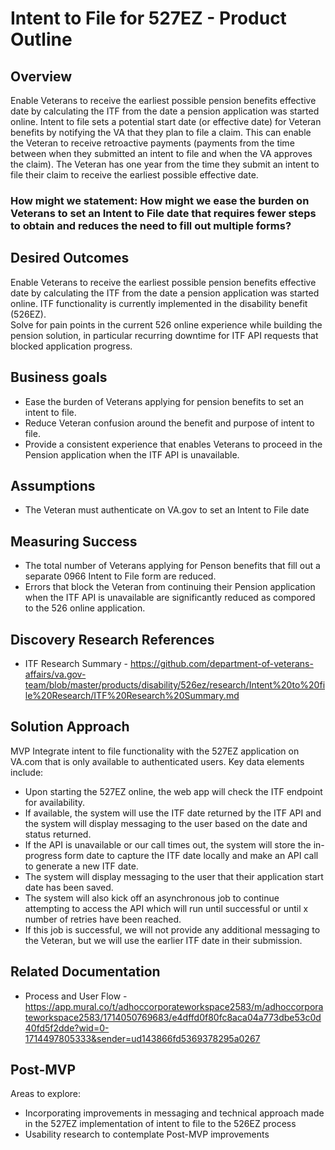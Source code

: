 # Intent to File for 527EZ - Product Outline 
## Overview
Enable Veterans to receive the earliest possible pension benefits effective date by calculating the ITF from the date a pension application was started online. 
Intent to file sets a potential start date (or effective date) for Veteran benefits by notifying the VA that they plan to file a claim. 
This can enable the Veteran to receive retroactive payments (payments from the time between when they submitted an intent to file and when the VA approves the claim).
The Veteran has one year from the time they submit an intent to file their claim to receive the earliest possible effective date.

### How might we statement: How might we ease the burden on Veterans to set  an Intent to File date that requires fewer steps to obtain and reduces the need to fill out multiple forms? 

## Desired Outcomes
Enable Veterans to receive the earliest possible pension benefits effective date by calculating the ITF from the date a pension application was started online. 
ITF functionality is currently implemented in the disability benefit (526EZ).  
Solve for pain points in the current 526 online experience while building the pension solution, in particular recurring downtime for ITF API requests that blocked application progress.

## Business goals
* Ease the burden of Veterans applying for pension benefits to set an intent to file.
* Reduce Veteran confusion around the benefit and purpose of intent to file.
* Provide a consistent experience that enables Veterans to proceed in the Pension application when the ITF API is unavailable.

## Assumptions
* The Veteran must authenticate on VA.gov to set an Intent to File date

## Measuring Success
* The total number of Veterans applying for Penson benefits that fill out a separate 0966 Intent to File form are reduced.
* Errors that block the Veteran from continuing their Pension application when the ITF API is unavailable are significantly reduced as compored to the 526 online application.

## Discovery Research References
* ITF Research Summary - https://github.com/department-of-veterans-affairs/va.gov-team/blob/master/products/disability/526ez/research/Intent%20to%20file%20Research/ITF%20Research%20Summary.md


## Solution Approach
MVP
Integrate intent to file functionality with the 527EZ application on VA.com that is only available to authenticated users.  Key data elements include:<br>
* Upon starting the 527EZ online, the web app will check the ITF endpoint for availability. 
* If available, the system will use the ITF date returned by the ITF API and the system will display messaging to the user based on the date and status returned. 
* If the API is unavailable or our call times out, the system will store the in-progress form date to capture the ITF date locally and make an API call to generate a new ITF date.
* The system will display messaging to the user that their application start date has been saved. 
* The system will also kick off an asynchronous job to continue attempting to access the API which will run until successful or until x number of retries have been reached.
* If this job is successful, we will not provide any additional messaging to the Veteran, but we will use the earlier ITF date in their submission.

 ## Related Documentation
* Process and User Flow - https://app.mural.co/t/adhoccorporateworkspace2583/m/adhoccorporateworkspace2583/1714050769683/e4dffd0f80fc8aca04a773dbe53c0d40fd5f2dde?wid=0-1714497805333&sender=ud143866fd5369378295a0267


## Post-MVP
Areas to explore:<br>
* Incorporating improvements in messaging and technical approach made in the 527EZ implementation of intent to file to the 526EZ process
* Usability research to contemplate Post-MVP improvements

  
